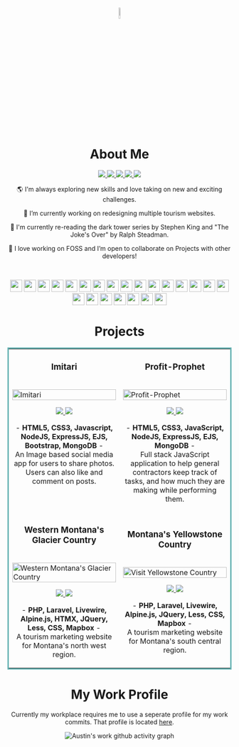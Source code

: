<div align="center">

<h1><img src = "https://media2.giphy.com/media/QssGEmpkyEOhBCb7e1/giphy.gif?cid=ecf05e47a0n3gi1bfqntqmob8g9aid1oyj2wr3ds3mg700bl&rid=giphy.gif" width = 8%><br> About Me </h1>

<p align="center">
  <a href="https://austincurran.com/" target="_blank">
    <img src="https://img.shields.io/static/v1?label=|&message=Website&color=47494a&style=plastic&logo=react&logo-color=white"/>
  </a>
  <a href="https://www.linkedin.com/in/codingcurran/" target="_blank">
    <img src="https://img.shields.io/static/v1?label=|&message=LinkedIn&color=47494a&style=plastic&logo=linkedin&logo-color=white"/>
  </a>
  <a href="https://twitter.com/codingCurran" target="_blank">
    <img src="https://img.shields.io/static/v1?label=|&message=X&color=47494a&style=plastic&logo=x&logo-color=white"/>
  </a>
  <a href="https://angel.co/u/austin-curran" target="_blank">
      <img src="https://img.shields.io/static/v1?label=|&message=Wellfound&color=47494a&style=plastic&logo=wellfound&logo-color=white"/>
  </a>
  <a href="https://docs.google.com/document/d/1Nw5JLobvYTz59Ediu_9-VPbHeaGYQlwh/edit?usp=sharing&ouid=110615528329373204729&rtpof=true&sd=true" target="_blank">
      <img src="https://img.shields.io/static/v1?label=|&message=Resume&color=47494a&style=plastic&logo=react&logo-color=white"/>
  </a>
</p>
  
 🌎 I'm always exploring new skills and love taking on new and exciting challenges.

 🚧 I’m currently working on redesigning multiple tourism websites.

 📖 I'm currently re-reading the dark tower series by Stephen King and "The Joke's Over" by Ralph Steadman.

 🎏 I love working on FOSS and I’m open to collaborate on Projects with other developers!

 <br>
 
 <p align="center">
    <img height= '27px' src="https://img.shields.io/static/v1?label=|&message=PHP&color=555555&style=plastic&logo=php"/>
    <img height= '27px' src="https://img.shields.io/static/v1?label=|&message=Laravel&color=555555&style=plastic&logo=laravel"/>
   <img height= '27px' src="https://img.shields.io/static/v1?label=|&message=Livewire&color=555555&style=plastic&logo=livewire"/>
   <img height= '27px' src="https://img.shields.io/static/v1?label=|&message=Javascript&color=555555&style=plastic&logo=javascript"/>
   <img height= '27px' src="https://img.shields.io/static/v1?label=|&message=JQuery&color=555555&style=plastic&logo=jquery"/>
   <img height= '27px' src="https://img.shields.io/static/v1?label=|&message=Alpine.JS&color=555555&style=plastic&logo=alpine.js"/>
   <img height= '27px' src="https://img.shields.io/static/v1?label=|&message=HTMX&color=555555&style=plastic&logo=htmx"/>
    <img height= '27px' src="https://img.shields.io/static/v1?label=|&message=HTML5&color=555555&style=plastic&logo=html5"/>
   <img height= '27px' src="https://img.shields.io/static/v1?label=|&message=Less&color=555555&style=plastic&logo=less"/>
    <img height= '27px' src="https://img.shields.io/static/v1?label=|&message=CSS3&color=555555&style=plastic&logo=css3"/>
   <img height= '27px' src="https://img.shields.io/static/v1?label=|&message=Lua&color=555555&style=plastic&logo=lua"/>
    <img height= '27px' src="https://img.shields.io/static/v1?label=|&message=Bash&color=555555&style=plastic&logo=gnubash"/>
    <img height= '27px' src="https://img.shields.io/static/v1?label=|&message=Node.JS&color=555555&style=plastic&logo=node.js"/>
    <img height= '27px' src="https://img.shields.io/static/v1?label=|&message=Express&color=555555&style=plastic&logo=express"/>
    <img height= '27px' src="https://img.shields.io/static/v1?label=|&message=React.JS&color=555555&style=plastic&logo=react"/>    
    <img height= '27px' src="https://img.shields.io/static/v1?label=|&message=Go&color=555555&style=plastic&logo=go"/>
    <img height= '27px' src="https://img.shields.io/static/v1?label=|&message=C&color=555555&style=plastic&logo=C"/>
   <img height= '27px' src="https://img.shields.io/static/v1?label=|&message=SQL&color=555555&style=plastic&logo=postgresql"/>
   <img height= '27px' src="https://img.shields.io/static/v1?label=|&message=MySQL&color=555555&style=plastic&logo=mysql"/>
    <img height= '27px' src="https://img.shields.io/static/v1?label=|&message=Mongo-DB&color=555555&style=plastic&logo=mongodb"/>
    <img height= '27px' src="https://img.shields.io/static/v1?label=|&message=Git&color=555555&style=plastic&logo=git"/>
   <img height= '27px' src="https://img.shields.io/static/v1?label=|&message=GitHub&color=555555&style=plastic&logo=github"/>
    <img height= '27px' src="https://img.shields.io/static/v1?label=|&message=Docker&color=555555&style=plastic&logo=docker"/>
</p> 

<h1 align="center" style="border-bottom: none;">Projects</h1>

<table bordercolor="#66b2b2">
  <tr>
  <td width="50%" valign="top">
      <h3 align="center">Imitari</h3>
        <br />
        <a target="_blank" href="https://imitari.fly.dev/">
            <img src="https://austincurran.com/assets/imitari-acd0c4d5.png" width="100%" alt="Imitari"/>
        </a>
        <br />
        <p align="center">
          
  <a href="https://github.com/curranConcepts/imitari" target="_blank">
    <img src="https://img.shields.io/static/v1?label=|&message=REPO&color=23555f&style=plastic&logo=github&logo-color=white"/>
  </a>  
  <a href="https://imitari.fly.dev/" target="_blank">
    <img src="https://img.shields.io/static/v1?label=|&message=WEBSITE&color=cdf998&style=plastic&logo=wordpress&logo-color=white"/>
  </a>
      </p>
        <p align="center"> - <strong>HTML5, CSS3, Javascript, NodeJS, ExpressJS, EJS, Bootstrap, MongoDB </strong> - 
          <br>An Image based social media app for users to share photos. Users can also like and comment on posts.</p>
    </td>
  <td width="50%" valign="top">
      <h3 align="center">Profit-Prophet</h3>
        <br />
        <a target="_blank" href="https://profit-prophet.fly.dev">
            <img src="https://i.ibb.co/x1PyWLw/profit.png" width="100%" alt="Profit-Prophet"/>
        </a>
        <br />
        <p align="center">
          
  <a href="https://github.com/curranConcepts/profit-prophet.git" target="_blank">
    <img src="https://img.shields.io/static/v1?label=|&message=REPO&color=23555f&style=plastic&logo=github&logo-color=white"/>
  </a>  
  <a href="https://profit-prophet.fly.dev" target="_blank">
    <img src="https://img.shields.io/static/v1?label=|&message=WEBSITE&color=cdf998&style=plastic&logo=wordpress&logo-color=white"/>
  </a>
      </p>
        <p align="center"> - <strong>HTML5, CSS3, JavaScript, NodeJS, ExpressJS, EJS, MongoDB </strong> - 
          <br>Full stack JavaScript application to help general contractors keep track of tasks, and how much they are making while performing them.</p>
    </td>
  </tr>
  <tr>
    <td>
       <h3 align="center">Western Montana's Glacier Country</h3>
        <br />
        <a target="_blank" href="https://glaciermt.com">
            <img src="https://austincurran.com/assets/glacier-0d6ed983.png" width="100%" alt="Western Montana's Glacier Country"/>
        </a>
        <br />
        <p align="center">
          
  <a href="#" target="_blank">
    <img src="https://img.shields.io/static/v1?label=|&message=PRIVATE_REPO&color=23555f&style=plastic&logo=github&logo-color=white"/>
  </a>  
  <a href="https://glaciermt.com/" target="_blank">
    <img src="https://img.shields.io/static/v1?label=|&message=WEBSITE&color=cdf998&style=plastic&logo=wordpress&logo-color=white"/>
  </a>
      </p>
        <p align="center"> - <strong>PHP, Laravel, Livewire, Alpine.js, HTMX, JQuery, Less, CSS, Mapbox</strong> - 
          <br>A tourism marketing website for Montana's north west region.</p>
    </td>
    <td>
       <h3 align="center">Montana's Yellowstone Country</h3>
        <br />
        <a target="_blank" href="https://visityellowstonecountry.com">
            <img src="https://austincurran.com/assets/yellowstone-b8fe05c8.png" width="100%" alt="Visit Yellowstone Country"/>
        </a>
        <br />
        <p align="center">
          
  <a href="#" target="_blank">
    <img src="https://img.shields.io/static/v1?label=|&message=PRIVATE_REPO&color=23555f&style=plastic&logo=github&logo-color=white"/>
  </a>  
  <a href="https://visityellowstonecountry.com/" target="_blank">
    <img src="https://img.shields.io/static/v1?label=|&message=WEBSITE&color=cdf998&style=plastic&logo=wordpress&logo-color=white"/>
  </a>
      </p>
        <p align="center"> - <strong>PHP, Laravel, Livewire, Alpine.js, JQuery, Less, CSS, Mapbox</strong> - 
          <br>A tourism marketing website for Montana's south central region.</p>
    </td>
  </tr>
</table>

<h1>My Work Profile</h1>

Currently my workplace requires me to use a seperate profile for my work commits. That profile is located <a href="https://github.com/AustinWindfall" target="_blank">here</a>.

![Austin's work github activity graph](https://github-readme-activity-graph.vercel.app/graph?username=AustinWindfall&theme=github-compact&custom_title=Austin's%20Work%20Profile%20Commits&days=60)

</div>

